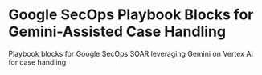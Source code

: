 # Google SecOps Playbook Blocks for Gemini-Assisted Case Handling
Playbook blocks for Google SecOps SOAR leveraging Gemini on Vertex AI for case handling
